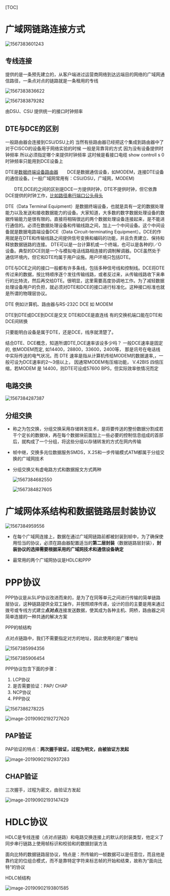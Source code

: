 [TOC]

# 广域网链路连接方式

![1567383601243](https://github.com/chenyansong1/note/blob/master/images/computeNetwork/1567383601243.png?raw=true)

## 专线连接

提供的是一条预先建立的，从客户端进过运营商网络到达远端目的网络的广域网通信路径，一条点对点的链路就是一条租用的专线

![1567383836622](https://github.com/chenyansong1/note/blob/master/images/computeNetwork/1567383836622.png?raw=true)

![1567383879282](https://github.com/chenyansong1/note/blob/master/images/computeNetwork/1567383879282.png?raw=true)

由DSU、CSU 提供统一的接口时钟频率

## DTE与DCE的区别

一般路由器会连接到CSU/DSU上的 当然有些路由器已经把这个集成到路由器中了
对于CISCO的设备用于网络实验的时候 一般是背靠背的方式 因为没有设备提供时钟频率
所以必须指定哪个来提供时钟频率 这时候是看接口电缆
show controll s 0 
时钟频率只能用到DCE设备上

 DTE是[数据终端设备](http://baike.baidu.com/view/543316.htm)[路由器](http://baike.baidu.com/view/1360.htm)　　DCE是数据通信设备，如MODEM，连接DTE设备的通信设备。(一般广域网常用有：CSU/DSU，广域网，MODEM)



　　DTE,DCE的之间的区别是DCE一方提供时钟，DTE不提供时钟，但它依靠DCE提供的时钟工作，[比如](http://baike.baidu.com/view/6814120.htm)[路径](http://baike.baidu.com/view/59642.htm)[串行端口](http://baike.baidu.com/view/404367.htm)[公头](http://baike.baidu.com/view/2944899.htm)[母头](http://baike.baidu.com/view/3572688.htm)

DTE（Data Terminal Equipment）是数据终端设备，也就是具有一定的数据处理能力以及发送和接收数据能力的设备。大家知道，大多数的数字数据处理设备的数据传输能力是很有限的。直接将相隔很远的两个数据处理设备连接起来，是不能进行通信的。必须在数据处理设备和传输线路之间，加上一个中间设备。这个中间设备就是数据电路端设备DCE（Data Circuit-terminating Equipment）。DCE的作用就是在DTE和传输线路之间提供信号变换和编码的功能，并且负责建立、保持和释放数据链路的连接。
DTE可以是一台计算机或一个终端，也可以是各种的I／O设备。典型的DCE则是一个与模拟电话线路相连接的调制解调器。DCE虽然处于通信环境内，但它和DTE均属于用户设施。用户环境只包括DTE。

DTE与DCE之间的接口一般都有许多条线，包括多种信号线和控制线。DCE将DTE传过来的数据，按比特顺序逐个发往传输线路，或者反过来，从传输线路收下来串行的比特流，然后再交给DTE。很明显，这里需要高度协调地工作。为了减轻数据处理设备用户的负担，就必须对DTE和DCE的接口进行标准化。这种接口标准也就是所谓的物理层协议。

DTE 例如计算机、路由器与RS-232C
DCE 如 MODEM

DTE到DTE或DCE到DCE是交叉
DTE和DCE是直连线
有的交换机端口能在DTE和DCE间转换

只要能明白设备是属于DTE，还是DCE，线序就清楚了。

结合DTE、DCE概念，知道所谓DTE,DCE速率该设多少吗？
一般DCE速率是固定的, 依MODEM而定, 如14400，28800，33600，2400等， 那是讯号在电话线中实际传送的电气状况。而 DTE 速率是指从计算机传给MODEM的数据速率,，一般可设为DCE速率的2～3倍以上， 因通常MODEM有压缩功能， V.42BIS 四倍压缩，若MODEM 是 14400，则DTE可设成57600 BPS，但实际效率依情况而定

## 电路交换

![1567384287387](https://github.com/chenyansong1/note/blob/master/images/computeNetwork/1567384287387.png?raw=true)

## 分组交换

* 称之为包交换，分组交换采用存储转发技术，是将要传送的整份数据分割成若干个定长的数据块，再在每个数据块前面加上一些必要的控制信息组成的首部后，就构成了一个分组，将这些分组以存储转发的方式在网内传输

* 帧中继，交换多兆位数据服务SMDS，X.25和一步传输模式ATM都属于分组交换的广域网技术

* 分组交换又有虚电路方式和数据报文方式两种

  ![1567384682550](https://github.com/chenyansong1/note/blob/master/images/computeNetwork/1567384682550.png?raw=true)

  ![1567384827605](https://github.com/chenyansong1/note/blob/master/images/computeNetwork/1567384827605.png?raw=true)

# 广域网体系结构和数据链路层封装协议

![1567384959556](https://github.com/chenyansong1/note/blob/master/images/computeNetwork/1567384959556.png?raw=true)

* 在每个广域网连接上，数据在通过广域网链路前都被封装到帧中，为了确保使用恰当的协议，必须在路由器配置适当的**第二层封装**（数据链路层封装），**封装协议的选择需要根据采用的广域网技术和通信设备确定**

* 最常用的两个广域网协议是HDLC和PPP


# PPP协议

PPP协议是从SLIP协议改进而来的，是为了在同等单元之间进行传输的简单链路层协议，这种链路提供全双工操作，并按照顺序传递，设计的目的主要是用来通过拨号或专线方式建立**点对点**连接发送数据，使其成为各种主机、网桥，路由器之间简单连接的一种共通的解决方案

PPP的帧结构

点对点链路中，我们不需要指定对方的地址，因此使用的是广播地址

![1567385994356](https://github.com/chenyansong1/note/blob/master/images/computeNetwork/1567385994356.png?raw=true)

![1567385906454](https://github.com/chenyansong1/note/blob/master/images/computeNetwork/1567385906454.png?raw=true)

PPP协议包含下面的步骤：

1. LCP协议
2. 是否需要验证：PAP/ CHAP
3. NCP协议
4. PPP协议

![1567386278225](https://github.com/chenyansong1/note/blob/master/images/computeNetwork/1567386278225.png?raw=true)

![image-20190902192727620](/Users/chenyansong/Documents/note/images/sketch/image-20190902192727620.png)

## PAP验证

PAP验证的特点：**两次握手验证，过程为明文，由被验证方发起**

![image-20190902192937283](https://github.com/chenyansong1/note/blob/master/images/computeNetwork/image-20190902192937283.png?raw=true)



## CHAP验证

三次握手，过程为密文，由验证方发起

![image-20190902193147429](https://github.com/chenyansong1/note/blob/master/images/computeNetwork/image-20190902193147429.png?raw=true)



# HDLC协议

HDLC是专线连接（点对点链路）和电路交换连接上的默认的封装类型，他定义了同步串行链路上使用帧标识和校验和的数据封装方法

面向比特的数据链路层协议，特点是：所传输的一帧数据可以是任意位，而且他是靠约定的位组合模式，而不是靠特定字符来标志帧的开始和结束，故称为“面向比特“的协议



HDLC帧结构

![image-20190902193801585](https://github.com/chenyansong1/note/blob/master/images/computeNetwork/image-20190902193801585.png?raw=true)





